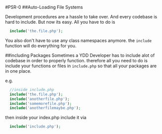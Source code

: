 #PSR-0
##Auto-Loading File Systems

Development procedures are a hassle to take over. And every codebase is hard to include. But now its easy. All you have to do is

```php
  include('the.file.php');
```

You also don't have to use any class namespaces anymore. the `include` function will do everything for you.

##including Packages
Sometimes a YDD Developer has to include alot of codebase in order to properly function. therefore all you need to do is include
your functions or files in `include.php` so that all your packages are in one place.

e.g.
```php
  //inside include.php
  include('the.file.php');
  include('anotherfile.php');
  include('somemorefile.php');
  include('anotherfilemaybe.php');
```

then inside your index.php include it via
```php
  include('include.php');
```
